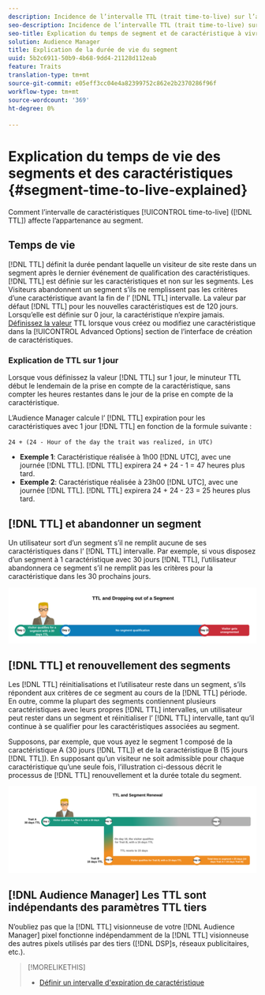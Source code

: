 ```yaml
---
description: Incidence de l’intervalle TTL (trait time-to-live) sur l’appartenance au segment.
seo-description: Incidence de l’intervalle TTL (trait time-to-live) sur l’appartenance au segment.
seo-title: Explication du temps de segment et de caractéristique à vivre
solution: Audience Manager
title: Explication de la durée de vie du segment
uuid: 5b2c6911-50b9-4b68-9dd4-21128d112eab
feature: Traits
translation-type: tm+mt
source-git-commit: e05eff3cc04e4a82399752c862e2b2370286f96f
workflow-type: tm+mt
source-wordcount: '369'
ht-degree: 0%

---
```



# Explication du temps de vie des segments et des caractéristiques {#segment-time-to-live-explained}

Comment l’intervalle de caractéristiques [!UICONTROL time-to-live] ([!DNL TTL]) affecte l’appartenance au segment.

<!-- segment-ttl-explained.xml -->

## Temps de vie

[!DNL TTL] définit la durée pendant laquelle un visiteur de site reste dans un segment après le dernier événement de qualification des caractéristiques. [!DNL TTL] est définie sur les caractéristiques et non sur les segments. Les Visiteurs abandonnent un segment s’ils ne remplissent pas les critères d’une caractéristique avant la fin de l’ [!DNL TTL] intervalle. La valeur par défaut [!DNL TTL] pour les nouvelles caractéristiques est de 120 jours. Lorsqu’elle est définie sur 0 jour, la caractéristique n’expire jamais. [Définissez la valeur](../../features/traits/create-onboarded-rule-based-traits.md#set-expiration-interval) TTL lorsque vous créez ou modifiez une caractéristique dans la [!UICONTROL Advanced Options] section de l’interface de création de caractéristiques.

### Explication de TTL sur 1 jour

Lorsque vous définissez la valeur [!DNL TTL] sur 1 jour, le minuteur TTL début le lendemain de la prise en compte de la caractéristique, sans compter les heures restantes dans le jour de la prise en compte de la caractéristique.

L’Audience Manager calcule l’ [!DNL TTL] expiration pour les caractéristiques avec 1 jour [!DNL TTL] en fonction de la formule suivante :

`24 + (24 - Hour of the day the trait was realized, in UTC)`

* **Exemple 1**: Caractéristique réalisée à 1h00 [!DNL UTC], avec une journée [!DNL TTL]. [!DNL TTL] expirera 24 + 24 - 1 = 47 heures plus tard.
* **Exemple 2**: Caractéristique réalisée à 23h00 [!DNL UTC], avec une journée [!DNL TTL]. [!DNL TTL] expirera 24 + 24 - 23 = 25 heures plus tard.

## [!DNL TTL] et abandonner un segment

Un utilisateur sort d’un segment s’il ne remplit aucune de ses caractéristiques dans l’ [!DNL TTL] intervalle. Par exemple, si vous disposez d’un segment à 1 caractéristique avec 30 jours [!DNL TTL], l’utilisateur abandonnera ce segment s’il ne remplit pas les critères pour la caractéristique dans les 30 prochains jours.

![](assets/ttl-explained.png)

## [!DNL TTL] et renouvellement des segments

Les [!DNL TTL] réinitialisations et l’utilisateur reste dans un segment, s’ils répondent aux critères de ce segment au cours de la [!DNL TTL] période. En outre, comme la plupart des segments contiennent plusieurs caractéristiques avec leurs propres [!DNL TTL] intervalles, un utilisateur peut rester dans un segment et réinitialiser l’ [!DNL TTL] intervalle, tant qu’il continue à se qualifier pour les caractéristiques associées au segment.

Supposons, par exemple, que vous ayez le segment 1 composé de la caractéristique A (30 jours [!DNL TTL]) et de la caractéristique B (15 jours [!DNL TTL]). En supposant qu’un visiteur ne soit admissible pour chaque caractéristique qu’une seule fois, l’illustration ci-dessous décrit le processus de [!DNL TTL] renouvellement et la durée totale du segment.

![](assets/ttl-renewal.png)

## [!DNL Audience Manager] Les TTL sont indépendants des paramètres TTL tiers

N’oubliez pas que la [!DNL TTL] visionneuse de votre [!DNL Audience Manager] pixel fonctionne indépendamment de la [!DNL TTL] visionneuse des autres pixels utilisés par des tiers ([!DNL DSP]s, réseaux publicitaires, etc.).

>[!MORELIKETHIS]
>
>* [Définir un intervalle d&#39;expiration de caractéristique](../../features/traits/create-onboarded-rule-based-traits.md#set-expiration-interval)

